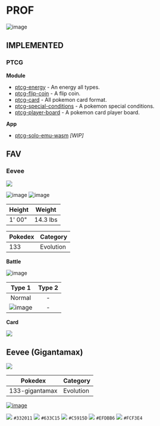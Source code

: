 # PROF

![image](https://user-images.githubusercontent.com/77476144/115138264-fd7e8380-a065-11eb-9e99-d8fa034cb572.png)

## IMPLEMENTED

### PTCG

**Module**

- [ptcg-energy](https://github.com/evdwarf/ptcg-energy) - An energy all types.
- [ptcg-flip-coin](https://github.com/evdwarf/ptcg-flip-coin) - A flip coin.
- [ptcg-card](https://github.com/evdwarf/ptcg-card) - All pokemon card format.
- [ptcg-special-conditions](https://github.com/evdwarf/ptcg-special-conditions) - A pokemon special conditions.
- [ptcg-player-board](https://github.com/evdwarf/ptcg-player-board) - A pokemon card player board.

**App**

- [ptcg-solo-emu-wasm](https://github.com/evdwarf/ptcg-solo-emu-wasm) *[WIP]*

## FAV

### Eevee

![](https://img.pokemondb.net/sprites/home/normal/eevee-f.png)

![image](https://user-images.githubusercontent.com/77476144/113011742-0d1c5200-91b5-11eb-80f1-c159e1e17600.png)
![image](https://user-images.githubusercontent.com/77476144/113011799-1c9b9b00-91b5-11eb-8123-14d805f48c32.png)

| Height | Weight |
| --- | --- |
| 1' 00" | 14.3 lbs |

| Pokedex | Category | 
| --- | --- |
| 133 | Evolution |

**Battle**

![image](https://user-images.githubusercontent.com/77476144/113017616-997d4380-91ba-11eb-89d5-871c0a552f9e.png)

| Type 1 | Type 2 |
| :---: | :---: |
| Normal | - |
| ![image](https://user-images.githubusercontent.com/77476144/113014396-81f08b80-91b7-11eb-93b4-840b954b5248.png) | - |

**Card**

[![](https://user-images.githubusercontent.com/77476144/113015957-fb3cae00-91b8-11eb-95fa-949eb7725a42.png)](https://www.pokemon.com/us/pokemon-tcg/pokemon-cards/?cardName=Eevee&cardText=&evolvesFrom=&simpleSubmit=&format=unlimited&hitPointsMin=0&hitPointsMax=340&retreatCostMin=0&retreatCostMax=5&totalAttackCostMin=0&totalAttackCostMax=5&particularArtist=)

## Eevee (Gigantamax)

![](https://img.pokemondb.net/sprites/home/normal/eevee-gigantamax.png)

| Pokedex | Category | 
| --- | --- |
| 133-gigantamax | Evolution |

[![image](https://user-images.githubusercontent.com/77476144/113013398-a39d4300-91b6-11eb-9648-c45a0161d525.png)](https://www.schemecolor.com/eevee-pokemon-colors.php)

![](https://via.placeholder.com/16/332011/FFFFFF/?text=%20) `#332011`
![](https://via.placeholder.com/16/633C15/FFFFFF/?text=%20) `#633C15`
![](https://via.placeholder.com/16/C5915D/FFFFFF/?text=%20) `#C5915D`
![](https://via.placeholder.com/16/EFDBB6/FFFFFF/?text=%20) `#EFDBB6`
![](https://via.placeholder.com/16/FCF3E4/FFFFFF/?text=%20) `#FCF3E4`
